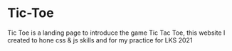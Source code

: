 # Tic-Toe
Tic Toe is a landing page to introduce the game Tic Tac Toe, this website I created to hone css & js skills and for my practice for LKS 2021
